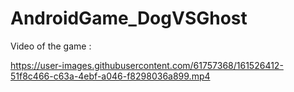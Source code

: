 # AndroidGame_DogVSGhost
Video of  the game : 



https://user-images.githubusercontent.com/61757368/161526412-51f8c466-c63a-4ebf-a046-f8298036a899.mp4


